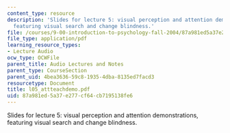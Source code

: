```yaml
---
content_type: resource
description: 'Slides for lecture 5: visual perception and attention demonstrations,
  featuring visual search and change blindness.'
file: /courses/9-00-introduction-to-psychology-fall-2004/87a981ed5a37e277cf64cb7195138fe6_l05_attteachdemo.pdf
file_type: application/pdf
learning_resource_types:
- Lecture Audio
ocw_type: OCWFile
parent_title: Audio Lectures and Notes
parent_type: CourseSection
parent_uid: 4bea3636-59c8-1935-4dba-8135ed7facd3
resourcetype: Document
title: l05_attteachdemo.pdf
uid: 87a981ed-5a37-e277-cf64-cb7195138fe6
---
```

Slides for lecture 5: visual perception and attention demonstrations, featuring visual search and change blindness.


